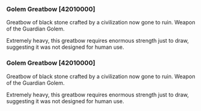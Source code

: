 ### Golem Greatbow [42010000]

Greatbow of black stone crafted by a civilization now gone to ruin. Weapon of the Guardian Golem.

Extremely heavy, this greatbow requires enormous strength just to draw, suggesting it was not designed for human use.### Golem Greatbow [42010000]

Greatbow of black stone crafted by a civilization now gone to ruin. Weapon of the Guardian Golem.

Extremely heavy, this greatbow requires enormous strength just to draw, suggesting it was not designed for human use.